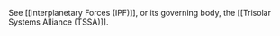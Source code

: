 See [[Interplanetary Forces (IPF)]], or its governing body, the [[Trisolar Systems Alliance (TSSA)]].